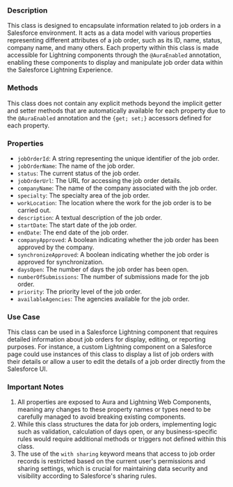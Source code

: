 ### Description

This class is designed to encapsulate information related to job orders in a Salesforce environment. It acts as a data model with various properties representing different attributes of a job order, such as its ID, name, status, company name, and many others. Each property within this class is made accessible for Lightning components through the `@AuraEnabled` annotation, enabling these components to display and manipulate job order data within the Salesforce Lightning Experience.

### Methods

This class does not contain any explicit methods beyond the implicit getter and setter methods that are automatically available for each property due to the `@AuraEnabled` annotation and the `{get; set;}` accessors defined for each property.

### Properties

- `jobOrderId`: A string representing the unique identifier of the job order.
- `jobOrderName`: The name of the job order.
- `status`: The current status of the job order.
- `jobOrderUrl`: The URL for accessing the job order details.
- `companyName`: The name of the company associated with the job order.
- `specialty`: The specialty area of the job order.
- `workLocation`: The location where the work for the job order is to be carried out.
- `description`: A textual description of the job order.
- `startDate`: The start date of the job order.
- `endDate`: The end date of the job order.
- `companyApproved`: A boolean indicating whether the job order has been approved by the company.
- `synchronizeApproved`: A boolean indicating whether the job order is approved for synchronization.
- `daysOpen`: The number of days the job order has been open.
- `numberOfSubmissions`: The number of submissions made for the job order.
- `priority`: The priority level of the job order.
- `availableAgencies`: The agencies available for the job order.

### Use Case

This class can be used in a Salesforce Lightning component that requires detailed information about job orders for display, editing, or reporting purposes. For instance, a custom Lightning component on a Salesforce page could use instances of this class to display a list of job orders with their details or allow a user to edit the details of a job order directly from the Salesforce UI.

### Important Notes

1. All properties are exposed to Aura and Lightning Web Components, meaning any changes to these property names or types need to be carefully managed to avoid breaking existing components.
2. While this class structures the data for job orders, implementing logic such as validation, calculation of days open, or any business-specific rules would require additional methods or triggers not defined within this class.
3. The use of the `with sharing` keyword means that access to job order records is restricted based on the current user's permissions and sharing settings, which is crucial for maintaining data security and visibility according to Salesforce's sharing rules.